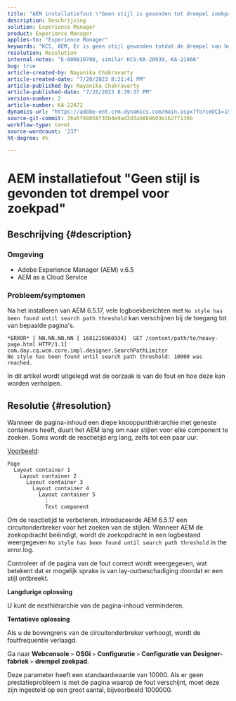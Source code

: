 ```yaml
---
title: "AEM installatiefout \"Geen stijl is gevonden tot drempel zoekpad\""
description: Beschrijving
solution: Experience Manager
product: Experience Manager
applies-to: "Experience Manager"
keywords: "KCS, AEM, Er is geen stijl gevonden totdat de drempel van het zoekpad, de hiërarchie van het diepe knooppunt, de geneste containers"
resolution: Resolution
internal-notes: "E-000810788, similar KCS:KA-20939, KA-21866"
bug: true
article-created-by: Nayanika Chakravarty
article-created-date: "7/20/2023 8:21:41 PM"
article-published-by: Nayanika Chakravarty
article-published-date: "7/20/2023 8:39:37 PM"
version-number: 2
article-number: KA-22472
dynamics-url: "https://adobe-ent.crm.dynamics.com/main.aspx?forceUCI=1&pagetype=entityrecord&etn=knowledgearticle&id=25b2de03-3b27-ee11-9966-6045bd006149"
source-git-commit: 7ba5f49858f35b4e9ad3d3ab8b9603e162ff136b
workflow-type: tm+mt
source-wordcount: '237'
ht-degree: 4%

---
```


# AEM installatiefout &quot;Geen stijl is gevonden tot drempel voor zoekpad&quot;

## Beschrijving {#description}


### Omgeving

- Adobe Experience Manager (AEM) v.6.5
- AEM as a Cloud Service


### Probleem/symptomen

Na het installeren van AEM 6.5.17, vele logboekberichten met `No style has been found until search path threshold` kan verschijnen bij de toegang tot van bepaalde pagina&#39;s.


```
*ERROR* [ NN.NN.NN.NN [ 1681216960934]  GET /content/path/to/heavy-page.html HTTP/1.1]  com.day.cq.wcm.core.impl.designer.SearchPathLimiter 
No style has been found until search path threshold: 10000 was reached.
```


In dit artikel wordt uitgelegd wat de oorzaak is van de fout en hoe deze kan worden verholpen.


## Resolutie {#resolution}


Wanneer de pagina-inhoud een diepe knooppunthiërarchie met geneste containers heeft, duurt het AEM lang om naar stijlen voor elke component te zoeken. Soms wordt de reactietijd erg lang, zelfs tot een paar uur.

<u>Voorbeeld</u>:


```
Page
  Layout container 1
    Layout container 2
      Layout container 3
        Layout container 4
          Layout container 5
            :
            Text component
```


Om de reactietijd te verbeteren, introduceerde AEM 6.5.17 een circuitonderbreker voor het zoeken van de stijlen. Wanneer AEM de zoekopdracht beëindigt, wordt de zoekopdracht in een logbestand weergegeven `No style has been found until search path threshold` in the error.log.

Controleer of de pagina van de fout correct wordt weergegeven, wat betekent dat er mogelijk sprake is van lay-outbeschadiging doordat er een stijl ontbreekt.

<b>Langdurige oplossing</b>

U kunt de nesthiërarchie van de pagina-inhoud verminderen.

<b>Tentatieve oplossing</b>

Als u de bovengrens van de circuitonderbreker verhoogt, wordt de foutfrequentie verlaagd.

Ga naar <b>Webconsole</b> `>`  <b>OSGi</b> `>`  <b>Configuratie</b> `>`  <b>Configuratie van Designer-fabriek</b> `>`  <b>drempel zoekpad</b>.

Deze parameter heeft een standaardwaarde van 10000. Als er geen prestatieprobleem is met de pagina waarop de fout verschijnt, moet deze zijn ingesteld op een groot aantal, bijvoorbeeld 1000000.
